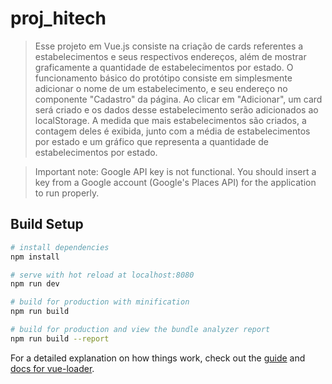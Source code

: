 # proj_hitech

> Esse projeto em Vue.js consiste na criação de cards referentes a estabelecimentos e seus respectivos
> endereços, além de mostrar graficamente a quantidade de estabelecimentos por estado.
> O funcionamento básico do protótipo consiste em simplesmente adicionar o nome de um estabelecimento,
> e seu endereço no componente "Cadastro" da página. Ao clicar em "Adicionar", um card será criado e os 
> dados desse estabelecimento serão adicionados ao localStorage.
> A medida que mais estabelecimentos são criados, a contagem deles é exibida, junto com a média
> de estabelecimentos por estado e um gráfico que representa a quantidade de estabelecimentos por estado.

>Important note: Google API key is not functional. You should insert a key from a Google account (Google's Places API) for the application to run properly.

## Build Setup

``` bash
# install dependencies
npm install

# serve with hot reload at localhost:8080
npm run dev

# build for production with minification
npm run build

# build for production and view the bundle analyzer report
npm run build --report
```

For a detailed explanation on how things work, check out the [guide](http://vuejs-templates.github.io/webpack/) and [docs for vue-loader](http://vuejs.github.io/vue-loader).
